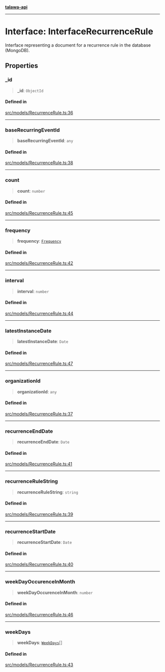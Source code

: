[**talawa-api**](../../../README.md)

***

# Interface: InterfaceRecurrenceRule

Interface representing a document for a recurrence rule in the database (MongoDB).

## Properties

### \_id

> **\_id**: `ObjectId`

#### Defined in

[src/models/RecurrenceRule.ts:36](https://github.com/Suyash878/talawa-api/blob/f376d03c37e9acd046e7cc983947432c95f74442/src/models/RecurrenceRule.ts#L36)

***

### baseRecurringEventId

> **baseRecurringEventId**: `any`

#### Defined in

[src/models/RecurrenceRule.ts:38](https://github.com/Suyash878/talawa-api/blob/f376d03c37e9acd046e7cc983947432c95f74442/src/models/RecurrenceRule.ts#L38)

***

### count

> **count**: `number`

#### Defined in

[src/models/RecurrenceRule.ts:45](https://github.com/Suyash878/talawa-api/blob/f376d03c37e9acd046e7cc983947432c95f74442/src/models/RecurrenceRule.ts#L45)

***

### frequency

> **frequency**: [`Frequency`](../enumerations/Frequency.md)

#### Defined in

[src/models/RecurrenceRule.ts:42](https://github.com/Suyash878/talawa-api/blob/f376d03c37e9acd046e7cc983947432c95f74442/src/models/RecurrenceRule.ts#L42)

***

### interval

> **interval**: `number`

#### Defined in

[src/models/RecurrenceRule.ts:44](https://github.com/Suyash878/talawa-api/blob/f376d03c37e9acd046e7cc983947432c95f74442/src/models/RecurrenceRule.ts#L44)

***

### latestInstanceDate

> **latestInstanceDate**: `Date`

#### Defined in

[src/models/RecurrenceRule.ts:47](https://github.com/Suyash878/talawa-api/blob/f376d03c37e9acd046e7cc983947432c95f74442/src/models/RecurrenceRule.ts#L47)

***

### organizationId

> **organizationId**: `any`

#### Defined in

[src/models/RecurrenceRule.ts:37](https://github.com/Suyash878/talawa-api/blob/f376d03c37e9acd046e7cc983947432c95f74442/src/models/RecurrenceRule.ts#L37)

***

### recurrenceEndDate

> **recurrenceEndDate**: `Date`

#### Defined in

[src/models/RecurrenceRule.ts:41](https://github.com/Suyash878/talawa-api/blob/f376d03c37e9acd046e7cc983947432c95f74442/src/models/RecurrenceRule.ts#L41)

***

### recurrenceRuleString

> **recurrenceRuleString**: `string`

#### Defined in

[src/models/RecurrenceRule.ts:39](https://github.com/Suyash878/talawa-api/blob/f376d03c37e9acd046e7cc983947432c95f74442/src/models/RecurrenceRule.ts#L39)

***

### recurrenceStartDate

> **recurrenceStartDate**: `Date`

#### Defined in

[src/models/RecurrenceRule.ts:40](https://github.com/Suyash878/talawa-api/blob/f376d03c37e9acd046e7cc983947432c95f74442/src/models/RecurrenceRule.ts#L40)

***

### weekDayOccurenceInMonth

> **weekDayOccurenceInMonth**: `number`

#### Defined in

[src/models/RecurrenceRule.ts:46](https://github.com/Suyash878/talawa-api/blob/f376d03c37e9acd046e7cc983947432c95f74442/src/models/RecurrenceRule.ts#L46)

***

### weekDays

> **weekDays**: [`WeekDays`](../enumerations/WeekDays.md)[]

#### Defined in

[src/models/RecurrenceRule.ts:43](https://github.com/Suyash878/talawa-api/blob/f376d03c37e9acd046e7cc983947432c95f74442/src/models/RecurrenceRule.ts#L43)

